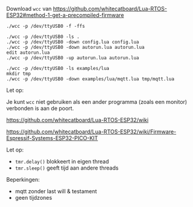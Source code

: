 
Download `wcc` van
https://github.com/whitecatboard/Lua-RTOS-ESP32#method-1-get-a-precompiled-firmware

```
./wcc -p /dev/ttyUSB0 -f -ffs

./wcc -p /dev/ttyUSB0 -ls .
./wcc -p /dev/ttyUSB0 -down config.lua config.lua
./wcc -p /dev/ttyUSB0 -down autorun.lua autorun.lua
edit autorun.lua
./wcc -p /dev/ttyUSB0 -up autorun.lua autorun.lua

./wcc -p /dev/ttyUSB0 -ls examples/lua
mkdir tmp
./wcc -p /dev/ttyUSB0 -down examples/lua/mqtt.lua tmp/mqtt.lua
```

Let op:

Je kunt `wcc` niet gebruiken als een ander programma (zoals een monitor)
verbonden is aan de poort.


https://github.com/whitecatboard/Lua-RTOS-ESP32/wiki

https://github.com/whitecatboard/Lua-RTOS-ESP32/wiki/Firmware-Espressif-Systems-ESP32-PICO-KIT

Let op:

 * `tmr.delay()` blokkeert in eigen thread
 * `tmr.sleep()` geeft tijd aan andere threads

Beperkingen:

 * mqtt zonder last will & testament
 * geen tijdzones
